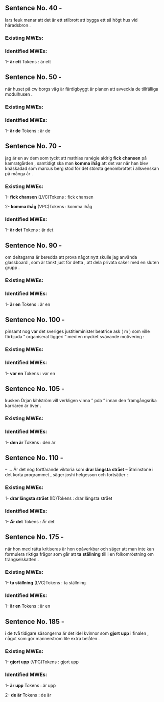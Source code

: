 ## Sentence No. 40 - 
lars feuk menar att det är ett stilbrott att bygga ett så högt hus vid häradsbron . 
### Existing MWEs: 
### Identified MWEs: 
1- **är ett** Tokens : 
är
ett



## Sentence No. 50 - 
när huset på cw borgs väg är färdigbyggt är planen att avveckla de tillfälliga modulhusen . 
### Existing MWEs: 
### Identified MWEs: 
1- **är de** Tokens : 
är
de



## Sentence No. 70 - 
jag är en av dem som tyckt att mathias ranégie aldrig **fick** **chansen** på kamratgården , samtidigt ska man **komma** **ihåg** att det var när han blev knäskadad som marcus berg stod för det största genombrottet i allsvenskan på många år . 
### Existing MWEs: 
1- **fick chansen** (LVC)Tokens : 
fick
chansen


2- **komma ihåg** (VPC)Tokens : 
komma
ihåg


### Identified MWEs: 
1- **är det** Tokens : 
är
det



## Sentence No. 90 - 
om deltagarna är beredda att prova något nytt skulle jag använda glassboard , som är tänkt just för detta , att dela privata saker med en sluten grupp . 
### Existing MWEs: 
### Identified MWEs: 
1- **är en** Tokens : 
är
en



## Sentence No. 100 - 
pinsamt nog var det sveriges justitieminister beatrice ask ( m ) som ville förbjuda ” organiserat tiggeri ” med en mycket svävande motivering : 
### Existing MWEs: 
### Identified MWEs: 
1- **var en** Tokens : 
var
en



## Sentence No. 105 - 
kusken Örjan kihlström vill verkligen vinna ” pda ” innan den framgångsrika karriären är över . 
### Existing MWEs: 
### Identified MWEs: 
1- **den är** Tokens : 
den
är



## Sentence No. 110 - 
– … Är det nog fortfarande viktoria som **drar** **längsta** **strået** – åtminstone i det korta programmet , säger joshi helgesson och fortsätter : 
### Existing MWEs: 
1- **drar längsta strået** (ID)Tokens : 
drar
längsta
strået


### Identified MWEs: 
1- **Är det** Tokens : 
Är
det



## Sentence No. 175 - 
när hon med rätta kritiseras är hon opåverkbar och säger att man inte kan formulera riktiga frågor som går att **ta** **ställning** till i en folkomröstning om trängselskatten . 
### Existing MWEs: 
1- **ta ställning** (LVC)Tokens : 
ta
ställning


### Identified MWEs: 
1- **är en** Tokens : 
är
en



## Sentence No. 185 - 
i de två tidigare säsongerna är det idel kvinnor som **gjort** **upp** i finalen , något som gör mannerström lite extra belåten . 
### Existing MWEs: 
1- **gjort upp** (VPC)Tokens : 
gjort
upp


### Identified MWEs: 
1- **är upp** Tokens : 
är
upp


2- **de är** Tokens : 
de
är



